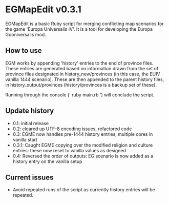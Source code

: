 # EGMapEdit v0.3.1

EGMapEdit is a basic Ruby script for merging conflicting map scenarios for the game 'Europa Universalis IV'.  It is a tool for developing the Europa Gooniversalis mod.

## How to use

EGM works by appending 'history' entries to the end of province files.  These entries are generated based on information drawn from the set of province files designated in history_new/provinces (in this case, the EUIV vanilla 1444 scenario).  These are then appended to the parent history files, in history_output/provinces (history/provinces is a backup set of these).

Running through the console (' ruby main.rb ') will conclude the script.

## Update history

- 0.1: initial release
- 0.2: cleared up UTF-8 encoding issues, refactored code
- 0.3: EGME now handles pre-1444 history entries, multiple cores in vanilla start
- 0.3.1: Caught EGME copying over the modified religion and culture entries: these now reset to vanilla values as designed
- 0.4: Reversed the order of outputs: EG scenario is now added as a history entry on the vanilla setup

## Current issues

- Avoid repeated runs of the script as currently history entries will be repeated.

